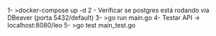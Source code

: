  1- >docker-compose up -d
 2 - Verificar se postgres está rodando via DBeaver (porta 5432/default)
 3- >go run main.go
 4- Testar API -> localhost:8080/leo
 5- >go test main_test.go

